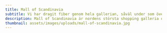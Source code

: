 ```yaml
---
title: Mall of Scandinavia
subtitle: Vi har dragit fiber genom hela gallerian, såväl under som över mark.
description: Mall of Scandinavia är nordens största shopping galleria ochvi drog över 10km kabel.
thumbnail: assets/images/uploads/mall-of-scandinavia.jpg
---
```

